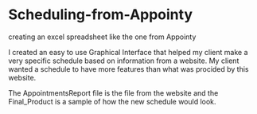 # Scheduling-from-Appointy
creating an excel spreadsheet like the one from Appointy

I created an easy to use Graphical Interface that helped my client make a very specific schedule based on information from a website. My client wanted a schedule to have more features than what was procided by this website. 

The AppointmentsReport file is the file from the website and the Final_Product is a sample of how the new schedule would look.

